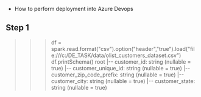 * How to perform deployment into Azure Devops

## Step 1 

>>> df = spark.read.format("csv").option("header","true").load("file:///c:/DE_TASK/data/olist_customers_dataset.csv")
>>> df.printSchema()
root
 |-- customer_id: string (nullable = true)
 |-- customer_unique_id: string (nullable = true)
 |-- customer_zip_code_prefix: string (nullable = true)
 |-- customer_city: string (nullable = true)
 |-- customer_state: string (nullable = true)